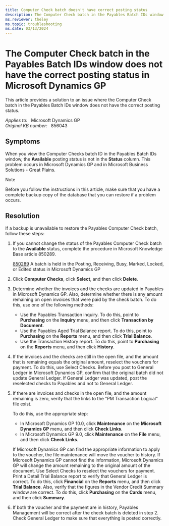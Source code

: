 ```yaml
---
title: Computer Check batch doesn't have correct posting status
description: The Computer Check batch in the Payables Batch IDs window does not have the correct posting status in Microsoft Dynamics GP. This article provides a solution to this issue.
ms.reviewer: theley
ms.topic: troubleshooting
ms.date: 03/13/2024
---
```

# The Computer Check batch in the Payables Batch IDs window does not have the correct posting status in Microsoft Dynamics GP

This article provides a solution to an issue where the Computer Check batch in the Payables Batch IDs window does not have the correct posting status.

_Applies to:_ &nbsp; Microsoft Dynamics GP  
_Original KB number:_ &nbsp; 856043

## Symptoms

When you view the Computer Checks batch ID in the Payables Batch IDs window, the **Available** posting status is not in the **Status** column. This problem occurs in Microsoft Dynamics GP and in Microsoft Business Solutions - Great Plains.

> [!NOTE]
> Before you follow the instructions in this article, make sure that you have a complete backup copy of the database that you can restore if a problem occurs.

## Resolution

If a backup is unavailable to restore the Payables Computer Check batch, follow these steps:

1. If you cannot change the status of the Payables Computer Check batch to the **Available** status, complete the procedure in Microsoft Knowledge Base article 850289.

    [850289](https://support.microsoft.com/help/850289) A batch is held in the Posting, Receiving, Busy, Marked, Locked, or Edited status in Microsoft Dynamics GP

2. Click **Computer Checks**, click **Select**, and then click **Delete**.

3. Determine whether the invoices and the checks are updated in Payables in Microsoft Dynamics GP. Also, determine whether there is any amount remaining on open invoices that were paid by the check batch. To do this, use one of the following methods:

    - Use the Payables Transaction inquiry. To do this, point to **Purchasing** on the **Inquiry** menu, and then click **Transaction by Document**.
    - Use the Payables Aged Trial Balance report. To do this, point to **Purchasing** on the **Reports** menu, and then click **Trial Balance**.
    - Use the Transaction History report. To do this, point to **Purchasing** on the **Reports** menu, and then click **History**.

4. If the invoices and the checks are still in the open file, and the amount that is remaining equals the original amount, reselect the vouchers for payment. To do this, use Select Checks. Before you post to General Ledger in Microsoft Dynamics GP, confirm that the original batch did not update General Ledger. If General Ledger was updated, post the reselected checks to Payables and not to General Ledger.

5. If there are invoices and checks in the open file, and the amount remaining is zero, verify that the links to the "PM Transaction Logical" file exist.

    To do this, use the appropriate step:

    - In Microsoft Dynamics GP 10.0, click **Maintenance** on the **Microsoft Dynamics GP** menu, and then click **Check Links**.
    - In Microsoft Dynamics GP 9.0, click **Maintenance** on the **File** menu, and then click **Check Links**.

    If Microsoft Dynamics GP can find the appropriate information to apply to the voucher, the file maintenance will move the voucher to history. If Microsoft Dynamics GP cannot find the information, Microsoft Dynamics GP will change the amount remaining to the original amount of the document. Use Select Checks to reselect the vouchers for payment. Print a Detail Trial Balance report to verify that General Ledger is correct. To do this, click **Financial** on the **Reports** menu, and then click **Trial Balance**. Also, verify that the figures in the Vendor Credit Summary window are correct. To do this, click **Purchasing** on the **Cards** menu, and then click **Summary**.

6. If both the voucher and the payment are in history, Payables Management will be correct after the check batch is deleted in step 2. Check General Ledger to make sure that everything is posted correctly.
